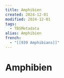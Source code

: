 ```yaml
---
title: Amphibien
created: 2024-12-01
modified: 2024-12-01
tags:
  - TBSMetadata
alias: Amphibien
french:
  - "[[939 Amphibians]]"
---
```

# Amphibien
